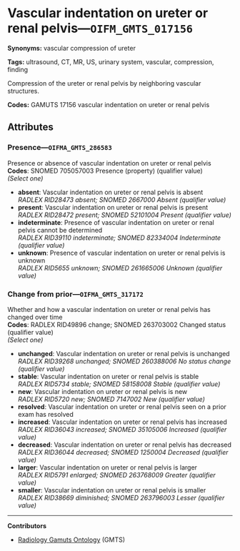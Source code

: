 # Vascular indentation on ureter or renal pelvis—`OIFM_GMTS_017156`

**Synonyms:** vascular compression of ureter

**Tags:** ultrasound, CT, MR, US, urinary system, vascular, compression, finding

Compression of the ureter or renal pelvis by neighboring vascular structures.

**Codes:** GAMUTS 17156 vascular indentation on ureter or renal pelvis

## Attributes

### Presence—`OIFMA_GMTS_286583`

Presence or absence of vascular indentation on ureter or renal pelvis  
**Codes**: SNOMED 705057003 Presence (property) (qualifier value)  
*(Select one)*

- **absent**: Vascular indentation on ureter or renal pelvis is absent  
_RADLEX RID28473 absent; SNOMED 2667000 Absent (qualifier value)_
- **present**: Vascular indentation on ureter or renal pelvis is present  
_RADLEX RID28472 present; SNOMED 52101004 Present (qualifier value)_
- **indeterminate**: Presence of vascular indentation on ureter or renal pelvis cannot be determined  
_RADLEX RID39110 indeterminate; SNOMED 82334004 Indeterminate (qualifier value)_
- **unknown**: Presence of vascular indentation on ureter or renal pelvis is unknown  
_RADLEX RID5655 unknown; SNOMED 261665006 Unknown (qualifier value)_

### Change from prior—`OIFMA_GMTS_317172`

Whether and how a vascular indentation on ureter or renal pelvis has changed over time  
**Codes**: RADLEX RID49896 change; SNOMED 263703002 Changed status (qualifier value)  
*(Select one)*

- **unchanged**: Vascular indentation on ureter or renal pelvis is unchanged  
_RADLEX RID39268 unchanged; SNOMED 260388006 No status change (qualifier value)_
- **stable**: Vascular indentation on ureter or renal pelvis is stable  
_RADLEX RID5734 stable; SNOMED 58158008 Stable (qualifier value)_
- **new**: Vascular indentation on ureter or renal pelvis is new  
_RADLEX RID5720 new; SNOMED 7147002 New (qualifier value)_
- **resolved**: Vascular indentation on ureter or renal pelvis seen on a prior exam has resolved  
- **increased**: Vascular indentation on ureter or renal pelvis has increased  
_RADLEX RID36043 increased; SNOMED 35105006 Increased (qualifier value)_
- **decreased**: Vascular indentation on ureter or renal pelvis has decreased  
_RADLEX RID36044 decreased; SNOMED 1250004 Decreased (qualifier value)_
- **larger**: Vascular indentation on ureter or renal pelvis is larger  
_RADLEX RID5791 enlarged; SNOMED 263768009 Greater (qualifier value)_
- **smaller**: Vascular indentation on ureter or renal pelvis is smaller  
_RADLEX RID38669 diminished; SNOMED 263796003 Lesser (qualifier value)_

---

**Contributors**

- [Radiology Gamuts Ontology](https://gamuts.net/) (GMTS)